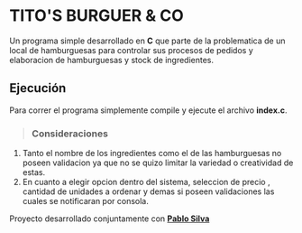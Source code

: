 # TITO'S BURGUER & CO
Un programa simple desarrollado en **C** que parte de la problematica de un local de hamburguesas para controlar sus procesos de pedidos y elaboracion de hamburguesas y stock de ingredientes.
## Ejecución
Para correr el programa simplemente compile y ejecute el archivo **index.c**.

> ### Consideraciones
1. Tanto el nombre de los ingredientes como el de las hamburguesas no poseen validacion ya que no se quizo limitar la variedad o creatividad de estas.
2. En cuanto a elegir opcion dentro del sistema, seleccion de precio , cantidad de unidades a ordenar y demas si poseen validaciones las cuales se notificaran por consola.

Proyecto desarrollado conjuntamente con [**Pablo Silva**](https://github.com/pabloesilva "Pablo Silva")

